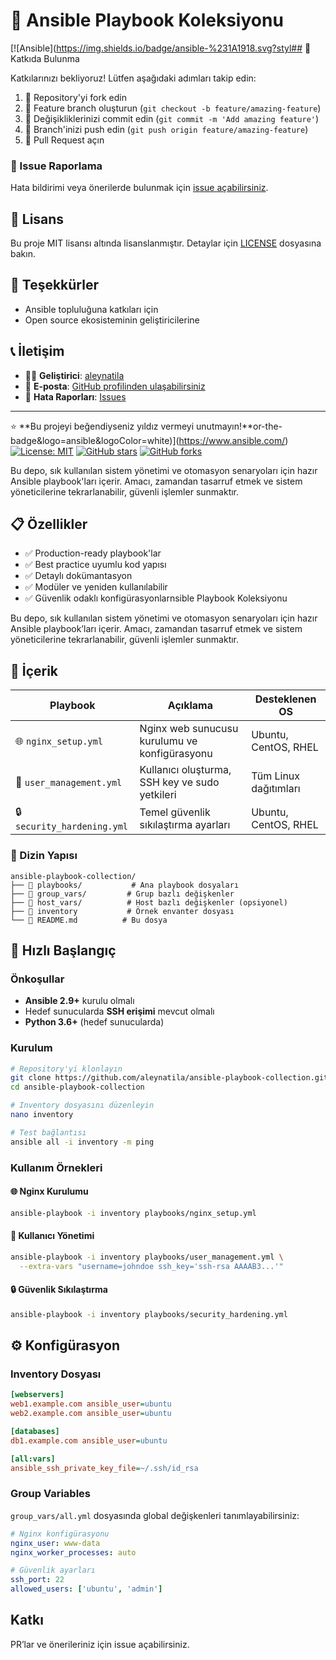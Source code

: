 # 🚀 Ansible Playbook Koleksiyonu

[![Ansible](https://img.shields.io/badge/ansible-%231A1918.svg?styl## 🤝 Katkıda Bulunma

Katkılarınızı bekliyoruz! Lütfen aşağıdaki adımları takip edin:

1. 🍴 Repository'yi fork edin
2. 🌿 Feature branch oluşturun (`git checkout -b feature/amazing-feature`)
3. 💾 Değişikliklerinizi commit edin (`git commit -m 'Add amazing feature'`)
4. 🚀 Branch'inizi push edin (`git push origin feature/amazing-feature`)
5. 🔀 Pull Request açın

### 📝 Issue Raporlama
Hata bildirimi veya önerilerde bulunmak için [issue açabilirsiniz](https://github.com/aleynatila/ansible-playbook-collection/issues).

## 📄 Lisans

Bu proje MIT lisansı altında lisanslanmıştır. Detaylar için [LICENSE](LICENSE) dosyasına bakın.

## 🙏 Teşekkürler

- Ansible topluluğuna katkıları için
- Open source ekosisteminin geliştiricilerine

## 📞 İletişim

- 👨‍💻 **Geliştirici**: [aleynatila](https://github.com/aleynatila)
- 📧 **E-posta**: [GitHub profilinden ulaşabilirsiniz](https://github.com/aleynatila)
- 🐛 **Hata Raporları**: [Issues](https://github.com/aleynatila/ansible-playbook-collection/issues)

---

⭐ **Bu projeyi beğendiyseniz yıldız vermeyi unutmayın!**or-the-badge&logo=ansible&logoColor=white)](https://www.ansible.com/)
[![License: MIT](https://img.shields.io/badge/License-MIT-yellow.svg)](https://opensource.org/licenses/MIT)
[![GitHub stars](https://img.shields.io/github/stars/aleynatila/ansible-playbook-collection.svg)](https://github.com/aleynatila/ansible-playbook-collection/stargazers)
[![GitHub forks](https://img.shields.io/github/forks/aleynatila/ansible-playbook-collection.svg)](https://github.com/aleynatila/ansible-playbook-collection/network)

Bu depo, sık kullanılan sistem yönetimi ve otomasyon senaryoları için hazır Ansible playbook'ları içerir. Amacı, zamandan tasarruf etmek ve sistem yöneticilerine tekrarlanabilir, güvenli işlemler sunmaktır.

## 📋 Özellikler

- ✅ Production-ready playbook'lar
- ✅ Best practice uyumlu kod yapısı
- ✅ Detaylı dokümantasyon
- ✅ Modüler ve yeniden kullanılabilir
- ✅ Güvenlik odaklı konfigürasyonlarnsible Playbook Koleksiyonu

Bu depo, sık kullanılan sistem yönetimi ve otomasyon senaryoları için hazır Ansible playbook’ları içerir. Amacı, zamandan tasarruf etmek ve sistem yöneticilerine tekrarlanabilir, güvenli işlemler sunmaktır.

## 📁 İçerik

| Playbook | Açıklama | Desteklenen OS |
|----------|----------|----------------|
| 🌐 `nginx_setup.yml` | Nginx web sunucusu kurulumu ve konfigürasyonu | Ubuntu, CentOS, RHEL |
| 👤 `user_management.yml` | Kullanıcı oluşturma, SSH key ve sudo yetkileri | Tüm Linux dağıtımları |
| 🔒 `security_hardening.yml` | Temel güvenlik sıkılaştırma ayarları | Ubuntu, CentOS, RHEL |

### 📂 Dizin Yapısı
```
ansible-playbook-collection/
├── 📁 playbooks/           # Ana playbook dosyaları
├── 📁 group_vars/         # Grup bazlı değişkenler
├── 📁 host_vars/          # Host bazlı değişkenler (opsiyonel)
├── 📄 inventory           # Örnek envanter dosyası
└── 📄 README.md          # Bu dosya
```

## 🚀 Hızlı Başlangıç

### Önkoşullar
- **Ansible 2.9+** kurulu olmalı
- Hedef sunucularda **SSH erişimi** mevcut olmalı
- **Python 3.6+** (hedef sunucularda)

### Kurulum
```bash
# Repository'yi klonlayın
git clone https://github.com/aleynatila/ansible-playbook-collection.git
cd ansible-playbook-collection

# Inventory dosyasını düzenleyin
nano inventory

# Test bağlantısı
ansible all -i inventory -m ping
```

### Kullanım Örnekleri

#### 🌐 Nginx Kurulumu
```bash
ansible-playbook -i inventory playbooks/nginx_setup.yml
```

#### 👤 Kullanıcı Yönetimi
```bash
ansible-playbook -i inventory playbooks/user_management.yml \
  --extra-vars "username=johndoe ssh_key='ssh-rsa AAAAB3...'"
```

#### 🔒 Güvenlik Sıkılaştırma
```bash
ansible-playbook -i inventory playbooks/security_hardening.yml
```

## ⚙️ Konfigürasyon

### Inventory Dosyası
```ini
[webservers]
web1.example.com ansible_user=ubuntu
web2.example.com ansible_user=ubuntu

[databases]
db1.example.com ansible_user=ubuntu

[all:vars]
ansible_ssh_private_key_file=~/.ssh/id_rsa
```

### Group Variables
`group_vars/all.yml` dosyasında global değişkenleri tanımlayabilirsiniz:
```yaml
# Nginx konfigürasyonu
nginx_user: www-data
nginx_worker_processes: auto

# Güvenlik ayarları
ssh_port: 22
allowed_users: ['ubuntu', 'admin']
```

## Katkı

PR’lar ve önerileriniz için issue açabilirsiniz.